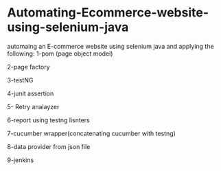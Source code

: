 # Automating-Ecommerce-website-using-selenium-java
automaing an E-commerce website using selenium java and applying the following:
1-pom (page object model)

2-page factory

3-testNG

4-junit assertion

5- Retry analayzer

6-report using testng lisnters

7-cucumber wrapper(concatenating cucumber with testng)

8-data provider from json file

9-jenkins
